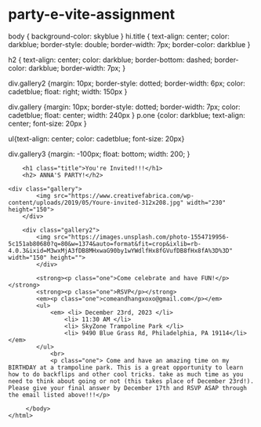 # party-e-vite-assignment
body {
    background-color: skyblue
}
hi.title {
    text-align: center;
    color: darkblue; 
    border-style: double;
    border-width: 7px;
    border-color: darkblue
}

h2 {
    text-align: center;
    color: darkblue;
    border-bottom: dashed;
    border-color: darkblue;
    border-width: 7px;
}

div.gallery2 {margin: 10px;
           border-style: dotted;
           border-width: 6px;
           color: cadetblue;
           float: right;
           width: 150px
}

div.gallery {margin: 10px;
    border-style: dotted;
    border-width: 7px;
    color: cadetblue;
    float: center;
    width: 240px
}
p.one {color: darkblue;
    text-align: center;
    font-size: 20px
}

ul{text-align: center;
color: cadetblue;
font-size: 20px}

div.gallery3 {margin: -100px;
            float: bottom;
            width: 200;
}
<!DOCTYPE html>
<html lang="en">
    <head>
        <title>E-Vite Card</title>
        <link rel="stylesheet" href="styles.css" />
        <script src="script.js"></script>
    </head>
    <body>
        
        <h1 class="title">You're Invited!!!</h1>
        <h2> ANNA'S PARTY!</h2>
        
    <div class="gallery">
            <img src="https://www.creativefabrica.com/wp-content/uploads/2019/05/Youre-invited-312x208.jpg" width="230" height="150">
        </div>
            
        <div class="gallery2">
            <img src="https://images.unsplash.com/photo-1554719956-5c151ab80680?q=80&w=1374&auto=format&fit=crop&ixlib=rb-4.0.3&ixid=M3wxMjA3fDB8MHxwaG90by1wYWdlfHx8fGVufDB8fHx8fA%3D%3D" width="150" height="">
            </div>
        
            <strong><p class="one">Come celebrate and have FUN!</p></strong>
            <strong><p class="one">RSVP</p></strong>
            <em><p class="one">comeandhangxoxo@gmail.com</p></em>
            <ul>
                <em> <li> December 23rd, 2023 </li>
                    <li> 11:30 AM </li>
                    <li> SkyZone Trampoline Park </li>
                    <li> 9490 Blue Grass Rd, Philadelphia, PA 19114</li></em>
            </ul>
                <br>
                <p class="one"> Come and have an amazing time on my BIRTHDAY at a trampoline park. This is a great opportunity to learn how to do backflips and other cool tricks. take as much time as you need to think about going or not (this takes place of December 23rd!). Please give your final answer by December 17th and RSVP ASAP through the email listed above!!!</p>

         </body>
    </html>
            
